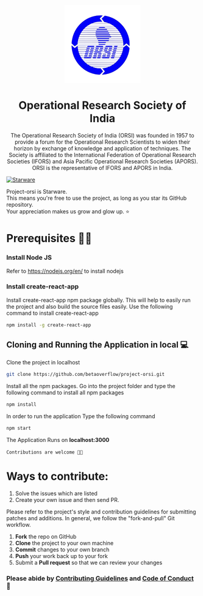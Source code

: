 <p align='center'><img src='orsi-logo.png' width='200' ></p>
<h1 align='center'> Operational Research Society of India </h1>

<p align='center'>The Operational Research Society of India (ORSI) was founded in 1957 to provide a forum for the Operational Research Scientists to widen their horizon by exchange of knowledge and application of techniques. The Society is affiliated to the International Federation of Operational Research Societies (IFORS) and Asia Pacific Operational Research Societies (APORS). ORSI is the representative of IFORS and APORS in India.</p>

[![Starware](https://img.shields.io/badge/⭐-Starware-f5a91a?labelColor=black)](https://github.com/zepfietje/starware)

Project-orsi is Starware.  
This means you're free to use the project, as long as you star its GitHub repository.  
Your appreciation makes us grow and glow up. ⭐

# Prerequisites 👨‍💻

### Install Node JS
Refer to https://nodejs.org/en/ to install nodejs

### Install create-react-app
Install create-react-app npm package globally. This will help to easily run the project and also build the source files easily. Use the following command to install create-react-app

```bash
npm install -g create-react-app
```

## Cloning and Running the Application in local 💻

Clone the project in localhost
```bash
git clone https://github.com/betaoverflow/project-orsi.git
```
Install all the npm packages. Go into the project folder and type the following command to install all npm packages

```bash
npm install
```

In order to run the application Type the following command

```bash
npm start
```

The Application Runs on **localhost:3000**


`Contributions are welcome 🎉🎉`

# Ways to contribute:
1. Solve the issues which are listed
2. Create your own issue and then send PR.

Please refer to the project's style and contribution guidelines for submitting patches and additions. In general, we follow the "fork-and-pull" Git workflow.

 1. **Fork** the repo on GitHub
 2. **Clone** the project to your own machine
 3. **Commit** changes to your own branch
 4. **Push** your work back up to your fork
 5. Submit a **Pull request** so that we can review your changes

### Please abide by  [Contributing Guidelines](https://github.com/betaoverflow/project-orsi/blob/main/CONTRIBUTING.md) and [Code of Conduct](https://github.com/betaoverflow/project-orsi/blob/main/CODE_OF_CONDUCT.md) 🚀
